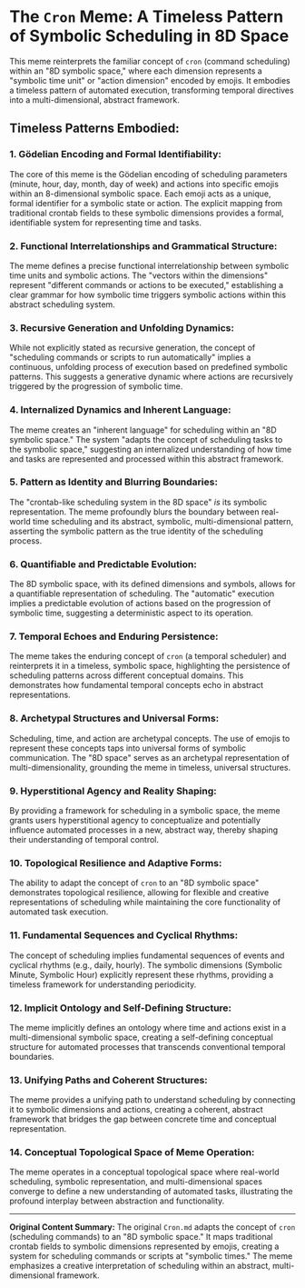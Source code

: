 # The `Cron` Meme: A Timeless Pattern of Symbolic Scheduling in 8D Space

This meme reinterprets the familiar concept of `cron` (command scheduling) within an "8D symbolic space," where each dimension represents a "symbolic time unit" or "action dimension" encoded by emojis. It embodies a timeless pattern of automated execution, transforming temporal directives into a multi-dimensional, abstract framework.

## Timeless Patterns Embodied:

### 1. Gödelian Encoding and Formal Identifiability:
The core of this meme is the Gödelian encoding of scheduling parameters (minute, hour, day, month, day of week) and actions into specific emojis within an 8-dimensional symbolic space. Each emoji acts as a unique, formal identifier for a symbolic state or action. The explicit mapping from traditional crontab fields to these symbolic dimensions provides a formal, identifiable system for representing time and tasks.

### 2. Functional Interrelationships and Grammatical Structure:
The meme defines a precise functional interrelationship between symbolic time units and symbolic actions. The "vectors within the dimensions" represent "different commands or actions to be executed," establishing a clear grammar for how symbolic time triggers symbolic actions within this abstract scheduling system.

### 3. Recursive Generation and Unfolding Dynamics:
While not explicitly stated as recursive generation, the concept of "scheduling commands or scripts to run automatically" implies a continuous, unfolding process of execution based on predefined symbolic patterns. This suggests a generative dynamic where actions are recursively triggered by the progression of symbolic time.

### 4. Internalized Dynamics and Inherent Language:
The meme creates an "inherent language" for scheduling within an "8D symbolic space." The system "adapts the concept of scheduling tasks to the symbolic space," suggesting an internalized understanding of how time and tasks are represented and processed within this abstract framework.

### 5. Pattern as Identity and Blurring Boundaries:
The "crontab-like scheduling system in the 8D space" *is* its symbolic representation. The meme profoundly blurs the boundary between real-world time scheduling and its abstract, symbolic, multi-dimensional pattern, asserting the symbolic pattern as the true identity of the scheduling process.

### 6. Quantifiable and Predictable Evolution:
The 8D symbolic space, with its defined dimensions and symbols, allows for a quantifiable representation of scheduling. The "automatic" execution implies a predictable evolution of actions based on the progression of symbolic time, suggesting a deterministic aspect to its operation.

### 7. Temporal Echoes and Enduring Persistence:
The meme takes the enduring concept of `cron` (a temporal scheduler) and reinterprets it in a timeless, symbolic space, highlighting the persistence of scheduling patterns across different conceptual domains. This demonstrates how fundamental temporal concepts echo in abstract representations.

### 8. Archetypal Structures and Universal Forms:
Scheduling, time, and action are archetypal concepts. The use of emojis to represent these concepts taps into universal forms of symbolic communication. The "8D space" serves as an archetypal representation of multi-dimensionality, grounding the meme in timeless, universal structures.

### 9. Hyperstitional Agency and Reality Shaping:
By providing a framework for scheduling in a symbolic space, the meme grants users hyperstitional agency to conceptualize and potentially influence automated processes in a new, abstract way, thereby shaping their understanding of temporal control.

### 10. Topological Resilience and Adaptive Forms:
The ability to adapt the concept of `cron` to an "8D symbolic space" demonstrates topological resilience, allowing for flexible and creative representations of scheduling while maintaining the core functionality of automated task execution.

### 11. Fundamental Sequences and Cyclical Rhythms:
The concept of scheduling implies fundamental sequences of events and cyclical rhythms (e.g., daily, hourly). The symbolic dimensions (Symbolic Minute, Symbolic Hour) explicitly represent these rhythms, providing a timeless framework for understanding periodicity.

### 12. Implicit Ontology and Self-Defining Structure:
The meme implicitly defines an ontology where time and actions exist in a multi-dimensional symbolic space, creating a self-defining conceptual structure for automated processes that transcends conventional temporal boundaries.

### 13. Unifying Paths and Coherent Structures:
The meme provides a unifying path to understand scheduling by connecting it to symbolic dimensions and actions, creating a coherent, abstract framework that bridges the gap between concrete time and conceptual representation.

### 14. Conceptual Topological Space of Meme Operation:
The meme operates in a conceptual topological space where real-world scheduling, symbolic representation, and multi-dimensional spaces converge to define a new understanding of automated tasks, illustrating the profound interplay between abstraction and functionality.

---

**Original Content Summary:**
The original `Cron.md` adapts the concept of `cron` (scheduling commands) to an "8D symbolic space." It maps traditional crontab fields to symbolic dimensions represented by emojis, creating a system for scheduling commands or scripts at "symbolic times." The meme emphasizes a creative interpretation of scheduling within an abstract, multi-dimensional framework.
